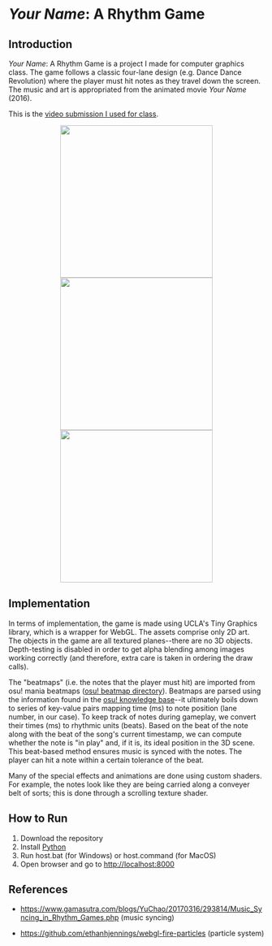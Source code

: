 # *Your Name*: A Rhythm Game
## Introduction

*Your Name*: A Rhythm Game is a project I made for computer graphics class. The game follows a classic four-lane design (e.g. Dance Dance Revolution) where the player must hit notes as they travel down the screen. The music and art is appropriated from the animated movie *Your Name* (2016).

This is the [video submission I used for class](https://youtu.be/rv-ArUMxR9Q).

<p float="left" align="center">
  <img src="./assets/gameplay.gif" width="300" />
  <img src="./assets/song-selection.gif" width="300" /> 
  <img src="./assets/start-screen.gif" width="300" />
</p>

## Implementation
In terms of implementation, the game is made using UCLA's Tiny Graphics library, which is a wrapper for WebGL. The assets comprise only 2D art. The objects in the game are all textured planes--there are no 3D objects. Depth-testing is disabled in order to get alpha blending among images working correctly (and therefore, extra care is taken in ordering the draw calls).

The "beatmaps" (i.e. the notes that the player must hit) are imported from osu! mania beatmaps ([osu! beatmap directory](https://osu.ppy.sh/beatmapsets)). Beatmaps are parsed using the information found in the [osu! knowledge base](https://osu.ppy.sh/wiki/sk/osu!_File_Formats/Osu_(file_format))--it ultimately boils down to series of key-value pairs mapping time (ms) to note position (lane number, in our case). To keep track of notes during gameplay, we convert their times (ms) to rhythmic units (beats). Based on the beat of the note along with the beat of the song's current timestamp, we can compute whether the note is "in play" and, if it is, its ideal position in the 3D scene. This beat-based method ensures music is synced with the notes. The player can hit a note within a certain tolerance of the beat.

Many of the special effects and animations are done using custom shaders. For example, the notes look like they are being carried along a conveyer belt of sorts; this is done through a scrolling texture shader.

## How to Run 
1. Download the repository
2. Install [Python](https://www.python.org/)
3. Run host.bat (for Windows) or host.command (for MacOS)
4. Open browser and go to [http://localhost:8000](http://localhost:8000/)

## References
* https://www.gamasutra.com/blogs/YuChao/20170316/293814/Music_Syncing_in_Rhythm_Games.php (music syncing)

* https://github.com/ethanhjennings/webgl-fire-particles (particle system)
